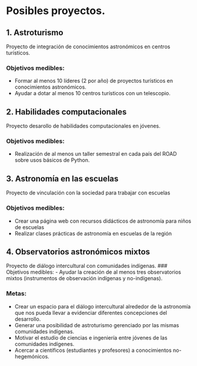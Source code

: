# Posibles proyectos.

## 1. Astroturismo   
  Proyecto de integración de conocimientos astronómicos en centros turísticos.
  ### Objetivos medibles:
  - Formar al menos 10 líderes (2 por año) de proyectos turísticos en conocimientos astronómicos.
  - Ayudar a dotar al menos 10 centros turísticos con un telescopio.

## 2. Habilidades computacionales    
   Proyecto desarollo de habilidades computacionales en jóvenes.
   ### Objetivos medibles:
   - Realización de al menos un taller semestral en cada país del ROAD sobre usos básicos de Python.

## 3. Astronomía en las escuelas
    
   Proyecto de vinculación con la sociedad para trabajar con escuelas
   ### Objetivos medibles:
   - Crear una página web con recursos didácticos de astronomía para niños de escuelas
   - Realizar clases prácticas de astronomía en escuelas de la región

## 4. Observatorios astronómicos mixtos   
  Proyecto de diálogo intercultural con comunidades indígenas.
    ### Objetivos medibles:
    - Ayudar la creación de al menos tres observatorios mixtos (instrumentos de observación indígenas y no-indígenas).
 
  ### Metas:
   - Crear un espacio para el diálogo intercultural alrededor de la astronomía que nos pueda llevar a evidenciar diferentes concepciones del desarrollo.
   - Generar una posibilidad de astroturismo gerenciado por las mismas comunidades indígenas.
   - Motivar el estudio de ciencias e ingeniería entre jóvenes de las comunidades indígenes.
   - Acercar a científicos (estudiantes y profesores) a conocimientos no-hegemónicos.
